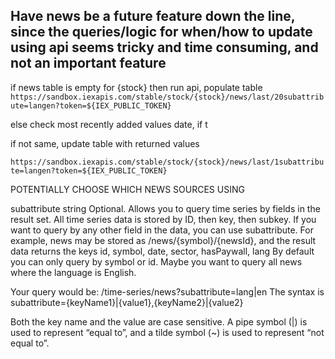 ## Have news be a future feature down the line, since the queries/logic for when/how to update using api seems tricky and time consuming, and not an important feature



if news table is empty for {stock} then run api, populate table
`https://sandbox.iexapis.com/stable/stock/{stock}/news/last/20subattribute=langen?token=${IEX_PUBLIC_TOKEN}`

else check most recently added values date, if t

if not same, update table with returned values

`https://sandbox.iexapis.com/stable/stock/{stock}/news/last/1subattribute=langen?token=${IEX_PUBLIC_TOKEN}`



POTENTIALLY CHOOSE WHICH NEWS SOURCES USING 

subattribute	string	Optional.
Allows you to query time series by fields in the result set. All time series data is stored by ID, then key, then subkey. If you want to query by any other field in the data, you can use subattribute.
For example, news may be stored as /news/{symbol}/{newsId}, and the result data returns the keys id, symbol, date, sector, hasPaywall, lang
By default you can only query by symbol or id. Maybe you want to query all news where the language is English.

Your query would be: /time-series/news?subattribute=lang|en
The syntax is subattribute={keyName1}|{value1},{keyName2}|{value2}

Both the key name and the value are case sensitive. A pipe symbol (|) is used to represent “equal to”, and a tilde symbol (~) is used to represent “not equal to”.